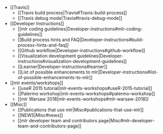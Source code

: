 * [[Travis]]
  * [[Travis build process|Travis#Travis-build-process]]
  * [[Travis debug mode|Travis#travis-debug-mode]]
* [[Developer Instructions]]
  * [[mlr coding guidelines|Developer-instructions#mlr-coding-guidelines]]
  * [[Build process hints and FAQ|Developer-instructions#build-process-hints-and-faq]]
  * [[Github workflow|Developer-instructions#github-workflow]]
  * [[Visualization development guidelines|Developer-instructions#visualization-development-guidelines]]
  * [[Learner|Developer-instructions#learner]]
  * [[List of possible enhancements to mlr|Developer-instructions#list-of-possible-enhancements-to-mlr]]
* [[mlr events/workshops]]
  * [[useR 2015 tutorial|mlr-events-workshops#useR-2015-tutorial]]
  * [[Palermo workshop|mlr-events-workshops#palermo-workshop]]
  * [[mlr Warsaw 2018|mlr-events-workshops#mlr-warsaw-2018]]
* [[Misc]]
  * [[Publications that use mlr|Misc#publications-that-use-mlr]]
  * [[NEWS|Misc#news]]
  * [[mlr developer team and contributors page|Misc#mlr-developer-team-and-contributors-page]]